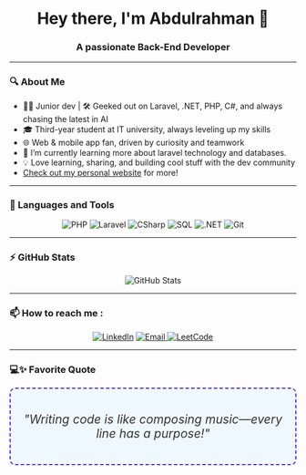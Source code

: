 <!-- Header Section -->
<h1 align="center">Hey there, I'm Abdulrahman 👋</h1>
<h3 align="center">A passionate Back-End Developer</h3>

---

<!-- About Me Section -->
### 🔍 About Me
- 👨‍💻 Junior dev | 🛠️ Geeked out on Laravel, .NET, PHP, C#, and always chasing the latest in AI
- 🎓 Third-year student at IT university, always leveling up my skills
- 🌐 Web & mobile app fan, driven by curiosity and teamwork
- 🌱 I’m currently learning more about laravel technology and databases. 
- 💡 Love learning, sharing, and building cool stuff with the dev community
- [Check out my personal website](https://abdulrahman-ottman.github.io/Personal-Website/) for more!

<!---
Abdulrahman-Ottman/Abdulrahman-Ottman is a ✨ special ✨ repository because its `README.md` (this file) appears on your GitHub profile.
You can click the Preview link to take a look at your changes.
--->


---

<!-- Languages and Tools Section -->
### 🚀 Languages and Tools
<p align="center">
    <img src="https://img.shields.io/badge/-PHP-777BB4?logo=php&logoColor=white&style=for-the-badge" alt="PHP">
    <img src="https://img.shields.io/badge/-Laravel-FF2D20?logo=laravel&logoColor=white&style=for-the-badge" alt="Laravel">
    <img src="https://img.shields.io/badge/-C%23-239120?logo=csharp&logoColor=white&style=for-the-badge" alt="CSharp">
    <img src="https://img.shields.io/badge/-SQL-CC2927?logo=microsoft-sql-server&logoColor=white&style=for-the-badge" alt="SQL">
    <img src="https://img.shields.io/badge/-.NET-512BD4?logo=dotnet&logoColor=white&style=for-the-badge" alt=".NET">
    <img src="https://img.shields.io/badge/-Git-F05032?logo=git&logoColor=white&style=for-the-badge" alt="Git">
</p>

---

<!-- Stats Section -->
### ⚡ GitHub Stats
<p align="center">
    <img src="https://github-readme-stats.vercel.app/api?username=Abdulrahman-Ottman&show_icons=true&theme=radical" alt="GitHub Stats">
</p>

---

<!-- Let's Connect Section -->
### 📫 How to reach me :
<p align="center">
    <a href="https://www.linkedin.com/in/abdulrahman-othman-03a1b6330/"><img src="https://img.shields.io/badge/-LinkedIn-0A66C2?logo=linkedin&logoColor=white&style=for-the-badge" alt="LinkedIn"></a>
<a href="mailto:abdulrahman.othman.sy@gmail.com">
    <img src="https://img.shields.io/badge/-Email-D14836?logo=gmail&logoColor=white&style=for-the-badge" alt="Email">
</a>
<a href="https://leetcode.com/u/Abdulrahman-othman"><img src="https://img.shields.io/badge/-LeetCode-FFA116?logo=leetcode&logoColor=black&style=for-the-badge" alt="LeetCode"></a>
</p>

--- 

### **💻✨ Favorite Quote**
<div align="center" style="border: 2px dashed #512BD4; padding: 20px; background-color: #f0f8ff; border-radius: 10px;">
    <p style="font-size: 1.5em; font-style: italic; color: #333;">
        "Writing code is like composing music—every line has a purpose!"
    </p>
</div>

